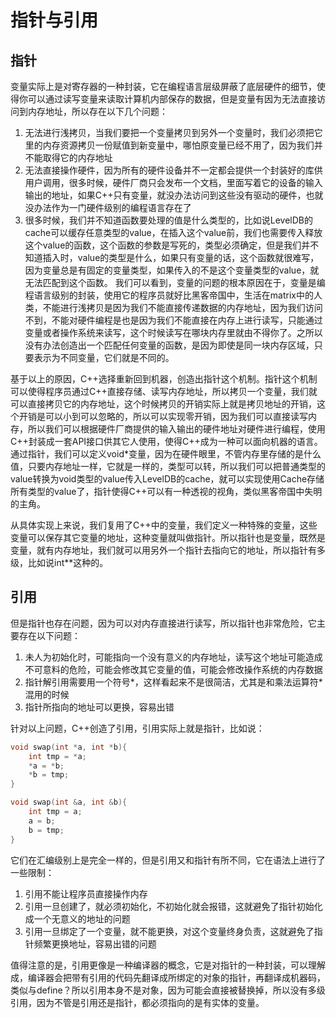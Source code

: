 # 指针与引用

## 指针
变量实际上是对寄存器的一种封装，它在编程语言层级屏蔽了底层硬件的细节，使得你可以通过读写变量来读取计算机内部保存的数据，但是变量有因为无法直接访问到内存地址，所以存在以下几个问题：
1. 无法进行浅拷贝，当我们要把一个变量拷贝到另外一个变量时，我们必须把它里的内存资源拷贝一份赋值到新变量中，哪怕原变量已经不用了，因为我们并不能取得它的内存地址
2. 无法直接操作硬件，因为所有的硬件设备并不一定都会提供一个封装好的库供用户调用，很多时候，硬件厂商只会发布一个文档，里面写着它的设备的输入输出的地址，如果C++只有变量，就没办法访问到这些没有驱动的硬件，也就没办法作为一门硬件级别的编程语言存在了
3. 很多时候，我们并不知道函数要处理的值是什么类型的，比如说LevelDB的cache可以缓存任意类型的value，在插入这个value前，我们也需要传入释放这个value的函数，这个函数的参数是写死的，类型必须确定，但是我们并不知道插入时，value的类型是什么，如果只有变量的话，这个函数就很难写，因为变量总是有固定的变量类型，如果传入的不是这个变量类型的value，就无法匹配到这个函数。
我们可以看到，变量的问题的根本原因在于，变量是编程语言级别的封装，使用它的程序员就好比黑客帝国中，生活在matrix中的人类，不能进行浅拷贝是因为我们不能直接传递数据的内存地址，因为我们访问不到，不能对硬件编程是也是因为我们不能直接在内存上进行读写，只能通过变量或者操作系统来读写，这个时候读写在哪块内存里就由不得你了。之所以没有办法创造出一个匹配任何变量的函数，是因为即使是同一块内存区域，只要表示为不同变量，它们就是不同的。

基于以上的原因，C++选择重新回到机器，创造出指针这个机制。指针这个机制可以使得程序员通过C++直接存储、读写内存地址，所以拷贝一个变量，我们就可以直接拷贝它的内存地址，这个时候拷贝的开销实际上就是拷贝地址的开销，这个开销是可以小到可以忽略的，所以可以实现零开销，因为我们可以直接读写内存，所以我们可以根据硬件厂商提供的输入输出的硬件地址对硬件进行编程，使用C++封装成一套API接口供其它人使用，使得C++成为一种可以面向机器的语言。通过指针，我们可以定义void*变量，因为在硬件眼里，不管内存里存储的是什么值，只要内存地址一样，它就是一样的，类型可以转，所以我们可以把普通类型的value转换为void类型的value传入LevelDB的cache，就可以实现使用Cache存储所有类型的value了，指针使得C++可以有一种透视的视角，类似黑客帝国中失明的主角。

从具体实现上来说，我们复用了C++中的变量，我们定义一种特殊的变量，这些变量可以保存其它变量的地址，这种变量就叫做指针。所以指针也是变量，既然是变量，就有内存地址，我们就可以用另外一个指针去指向它的地址，所以指针有多级，比如说int**这种的。

## 引用
但是指针也存在问题，因为可以对内存直接进行读写，所以指针也非常危险，它主要存在以下问题：
1. 未人为初始化时，可能指向一个没有意义的内存地址，读写这个地址可能造成不可意料的危险，可能会修改其它变量的值，可能会修改操作系统的内存数据
2. 指针解引用需要用一个符号*，这样看起来不是很简洁，尤其是和乘法运算符*混用的时候
3. 指针所指向的地址可以更换，容易出错

针对以上问题，C++创造了引用，引用实际上就是指针，比如说：

```C++
void swap(int *a, int *b){
    int tmp = *a;
    *a = *b;
    *b = tmp;
}
```

```C++
void swap(int &a, int &b){
    int tmp = a;
    a = b;
    b = tmp;
}
```
它们在汇编级别上是完全一样的，但是引用又和指针有所不同，它在语法上进行了一些限制：
1. 引用不能让程序员直接操作内存
2. 引用一旦创建了，就必须初始化，不初始化就会报错，这就避免了指针初始化成一个无意义的地址的问题
3. 引用一旦绑定了一个变量，就不能更换，对这个变量终身负责，这就避免了指针频繁更换地址，容易出错的问题

值得注意的是，引用更像是一种编译器的概念，它是对指针的一种封装，可以理解成，编译器会把带有引用的代码先翻译成所绑定的对象的指针，再翻译成机器码，类似与define？所以引用本身不是对象，因为可能会直接被替换掉，所以没有多级引用，因为不管是引用还是指针，都必须指向的是有实体的变量。